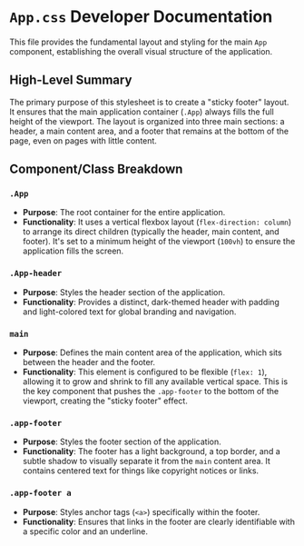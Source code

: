 # `App.css` Developer Documentation

This file provides the fundamental layout and styling for the main `App` component, establishing the overall visual structure of the application.

## High-Level Summary

The primary purpose of this stylesheet is to create a "sticky footer" layout. It ensures that the main application container (`.App`) always fills the full height of the viewport. The layout is organized into three main sections: a header, a main content area, and a footer that remains at the bottom of the page, even on pages with little content.

## Component/Class Breakdown

### `.App`
- **Purpose**: The root container for the entire application.
- **Functionality**: It uses a vertical flexbox layout (`flex-direction: column`) to arrange its direct children (typically the header, main content, and footer). It's set to a minimum height of the viewport (`100vh`) to ensure the application fills the screen.

### `.App-header`
- **Purpose**: Styles the header section of the application.
- **Functionality**: Provides a distinct, dark-themed header with padding and light-colored text for global branding and navigation.

### `main`
- **Purpose**: Defines the main content area of the application, which sits between the header and the footer.
- **Functionality**: This element is configured to be flexible (`flex: 1`), allowing it to grow and shrink to fill any available vertical space. This is the key component that pushes the `.app-footer` to the bottom of the viewport, creating the "sticky footer" effect.

### `.app-footer`
- **Purpose**: Styles the footer section of the application.
- **Functionality**: The footer has a light background, a top border, and a subtle shadow to visually separate it from the `main` content area. It contains centered text for things like copyright notices or links.

### `.app-footer a`
- **Purpose**: Styles anchor tags (`<a>`) specifically within the footer.
- **Functionality**: Ensures that links in the footer are clearly identifiable with a specific color and an underline.
